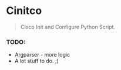 # Cinitco

> Cisco Init and Configure Python Script.


### TODO:
* Argparser - more logic
* A lot stuff to do. ;)
